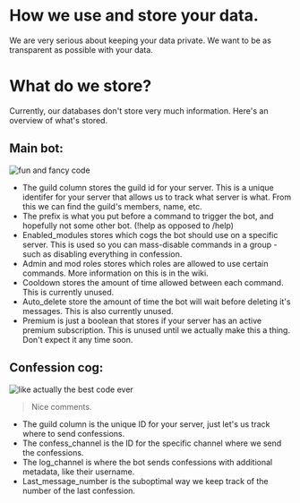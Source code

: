 # How we use and store your data.
We are very serious about keeping your data private. We want to be as transparent as possible with your data. 

# What do we store? 
Currently, our databases don't store very much information. Here's an overview of what's stored.  

## Main bot: 
![fun and fancy code](https://user-images.githubusercontent.com/45272685/120039158-73193000-bfd2-11eb-94a2-dd13008b9bd6.png)
- The guild column stores the guild id for your server. This is a unique identifer for your server that allows us to track what server is what. From this we can find the guild's members, name, etc. 
- The prefix is what you put before a command to trigger the bot, and hopefully not some other bot. (!help as opposed to /help)
- Enabled_modules stores which cogs the bot should use on a specific server. This is used so you can mass-disable commands in a group - such as disabling everything in confession. 
- Admin and mod roles stores which roles are allowed to use certain commands. More information on this is in the wiki. 
- Cooldown stores the amount of time allowed between each command. This is currently unused. 
- Auto_delete store the amount of time the bot will wait before deleting it's messages. This is also currently unused. 
- Premium is just a boolean that stores if your server has an active premium subscription. This is unused until we actually make this a thing. Don't expect it any time soon.


## Confession cog:
![like actually the best code ever](https://user-images.githubusercontent.com/45272685/120039192-7e6c5b80-bfd2-11eb-84d8-e72d03f07c29.png)
> Nice comments.
- The guild column is the unique ID for your server, just let's us track where to send confessions.
- The confess_channel is the ID for the specific channel where we send the confessions.
- The log_channel is where the bot sends confessions with additional metadata, like their username.
- Last_message_number is the suboptimal way we keep track of the number of the last confession.  

